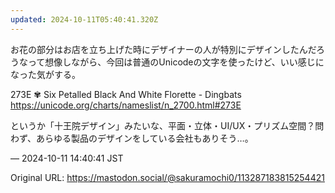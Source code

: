 ```yaml
---
updated: 2024-10-11T05:40:41.320Z
---
```


<p>お花の部分はお店を立ち上げた時にデザイナーの人が特別にデザインしたんだろうなって想像しながら、今回は普通のUnicodeの文字を使ったけど、いい感じになった気がする。</p><p>273E	 ✾ 	Six Petalled Black And White Florette - Dingbats<br /><a href="https://unicode.org/charts/nameslist/n_2700.html#273E" target="_blank" rel="nofollow noopener noreferrer" translate="no"><span class="invisible">https://</span><span class="ellipsis">unicode.org/charts/nameslist/n</span><span class="invisible">_2700.html#273E</span></a></p><p>というか「十王院デザイン」みたいな、平面・立体・UI/UX・プリズム空間？問わず、あらゆる製品のデザインをしている会社もありそう…。</p>

&mdash; 2024-10-11 14:40:41 JST

Original URL: https://mastodon.social/@sakuramochi0/113287183815254421
